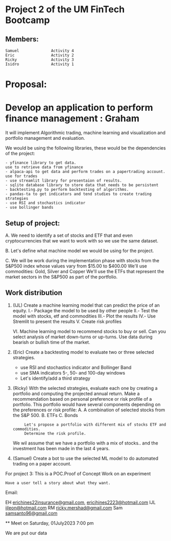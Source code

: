 
# Project 2 of the UM FinTech Bootcamp

## Members:
    Samuel              Activity 4
    Eric                Activity 2
    Ricky               Activity 3
    Isidro              Activity 1

# Proposal:

# Develop an application to perform finance management : Graham
    
It will implement Algorithmic trading, machine learning and visualization 
and portfolio management and evaluation.

We would be using the following libraries, these would be the 
dependencies of the project:

    - yfinance library to get data.                                         use to retrieve data from yfinance
    - alpaca-api to get data and perform trades on a papertrading account.  use for trades
    - use streamlit library for presentaion of results.
    - sqlite database library to store data that needs to be persistent
    - backtesting.py to perform backtesting of algorithms.
    - pandas-ta to get indicators and tend studies to create trading strategies
    - use RSI and stochastics indicator
    - use bollinger bands


## Setup of project:
A. We need to identify a set of stocks and ETF that and even cryptocurrencies that 
we want to work with so we use the same dataset.

B. Let's define what machine model we would be using for the project.

C. We will be work during the implementation phase with stocks from the S&P500 index
    whose values vary from $15.00 to $400.00
    We'll use commodities: Gold, Silver and Copper
    We'll use the ETFs that represent the market sectors in the S&P500 as part of the
    portfolio.


## Work distribution

1. (IJL) Create a machine learning model that can predict the price of an equity.
    I.- Package the model to be used by other people
    II.- Test the model with stocks, etf and commodities
    III.- Plot the results
    IV.- Use Stremlit to present the results
    V. Create risk profiles

    VI. Machine learning model to recommend stocks to buy or sell.
        Can you select analysis of market down-turns or up-turns.
        Use data during bearish or bullish time of the market.


2. (Eric) Create a backtesting model to evaluate two or three selected strategies.
    - use RSI and stochastics indicator and Bollinger Band
    - use SMA indicators 5-, 50- and 100-day windows
    - Let's identify/add a third strategy


3. (Ricky) With the selected strategies, evaluate each one by creating a portfolio and 
    computing the projected annual return.
    Make a recommendation based on personal preference or risk profile of a portfolio.
        This portfolio would have several components depending on the preferences or risk profile:
            A. A combination of selected stocks from the S&P 500.
            B. ETFs
            C. Bonds

            Let's propose a portfolio with different mix of stocks ETF and commodities. 
            Determine the risk profile. 
        
    We wil assume that we have a portfolio with a mix of stocks.. and the investment has been made 
    in the last 4 years.



4. (Samuel) Create a bot to use the selected ML model to do automated trading on 
    a paper account.


For project 3:
    This is a POC.Proof of Concept 
    Work on an experiment

    Have a user tell a story about what they want.


Email:

EH      erichines22insurance@gmail.com,
        ericjhines2223@hotmail.com
IJL     ijleon@hotmail.com
RM      ricky.mershad@gmail.com
Sam     samsanto96@gmail.com


** Meet on Saturday, 01July2023 7:00 pm

We are put our data 

